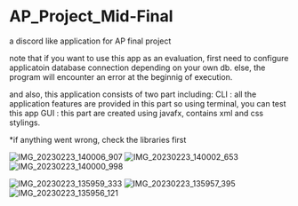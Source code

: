 # AP_Project_Mid-Final
a discord like application for AP final project

note that if you want to use this app as an evaluation, first need to configure applicatoin database connection depending on your own db.
else, the program will encounter an error at the beginnig of execution.

and also, this application consists of two part including:
CLI : all the application features are provided in this part so using terminal, you can test this app
GUI : this part are created using javafx, contains xml and css stylings.

*if anything went wrong, check the libraries first

![IMG_20230223_140006_907](https://user-images.githubusercontent.com/99171905/220995480-5903712a-44e2-44f7-9243-ccf9d2399652.jpg)
![IMG_20230223_140002_653](https://user-images.githubusercontent.com/99171905/220995506-2fc8f6c9-b3c2-44e0-8b49-c87f98d3c656.jpg)
![IMG_20230223_140000_998](https://user-images.githubusercontent.com/99171905/220995539-e95823d2-c53a-4aa0-b935-60d76548ea99.jpg)

![IMG_20230223_135959_333](https://user-images.githubusercontent.com/99171905/220995556-d6f9cd46-5eb5-43b8-b79f-1de48f8d3b9b.jpg)
![IMG_20230223_135957_395](https://user-images.githubusercontent.com/99171905/220995561-ef7cb0ec-9b97-4737-8a7b-1a194a458caa.jpg)
![IMG_20230223_135956_121](https://user-images.githubusercontent.com/99171905/220995564-26656c54-12d1-4b68-b7b1-65c877093283.jpg)
